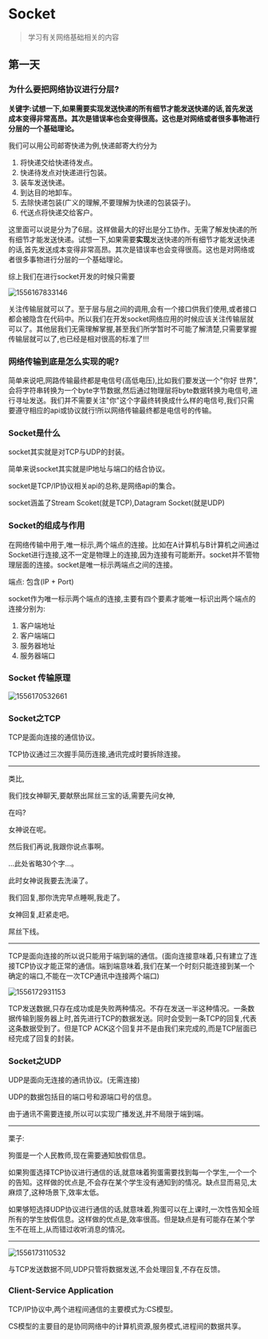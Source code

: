 # Socket
> 学习有关网络基础相关的内容

## 第一天

### 为什么要把网络协议进行分层?

**关键字:试想一下,如果需要实现发送快递的所有细节才能发送快递的话,首先发送成本变得非常高昂。其次是错误率也会变得很高。这也是对网络或者很多事物进行分层的一个基础理论。**

我们可以用公司邮寄快递为例,快递邮寄大约分为

1. 将快递交给快递待发点。
2. 快递待发点对快递进行包装。
3. 装车发送快递。
4. 到达目的地卸车。
5. 去除快递包装(广义的理解,不要理解为快递的包装袋子)。
6. 代送点将快递交给客户。

这里面可以说是分为了6层。这样做最大的好出是分工协作。无需了解发快递的所有细节才能发送快递。试想一下,如果需要**实现**发送快递的所有细节才能发送快递的话,首先发送成本变得非常高昂。其次是错误率也会变得很高。这也是对网络或者很多事物进行分层的一个基础理论。

综上我们在进行socket开发的时候只需要

![1556167833146](assets/1556167833146.png)

关注传输层就可以了。至于层与层之间的调用,会有一个接口供我们使用,或者接口都会被隐含在代码中。所以我们在开发socket网络应用的时候应该关注传输层就可以了。其他层我们无需理解掌握,甚至我们所学暂时不可能了解清楚,只需要掌握传输层就可以了,也已经是相对很高的标准了!!!

### 网络传输到底是怎么实现的呢?

简单来说吧,网路传输最终都是电信号(高低电压),比如我们要发送一个"你好 世界",会将字符串转换为一个byte字节数据,然后通过物理层将byte数据转换为电信号,进行寻址发送。我们并不需要关注"你"这个字最终转换成什么样的电信号,我们只需要遵守相应的api或协议就行!所以网络传输最终都是电信号的传输。

### Socket是什么

socket其实就是对TCP与UDP的封装。

简单来说socket其实就是IP地址与端口的结合协议。

socket是TCP/IP协议相关api的总称,是网络api的集合。

socket涵盖了Stream Scoket(就是TCP),Datagram Socket(就是UDP)

### Socket的组成与作用

在网络传输中用于,唯一标示,两个端点的连接。比如在A计算机与B计算机之间通过Socket进行连接,这不一定是物理上的连接,因为连接有可能断开。socket并不管物理层面的连接。socket是唯一标示两端点之间的连接。

端点: 包含(IP + Port)

socket作为唯一标示两个端点的连接,主要有四个要素才能唯一标识出两个端点的连接分别为:

1. 客户端地址
2. 客户端端口
3. 服务器地址
4. 服务器端口

### Socket 传输原理

![1556170532661](assets/1556170532661.png)

### Socket之TCP

TCP是面向连接的通信协议。

TCP协议通过三次握手简历连接,通讯完成时要拆除连接。

---

类比,

我们找女神聊天,要献祭出屌丝三宝的话,需要先问女神,

在吗?

女神说在呢。

然后我们再说,我跟你说点事啊。

...此处省略30个字...。

此时女神说我要去洗澡了。

我们回复,那你洗完早点睡啊,我走了。

女神回复,赶紧走吧。

屌丝下线。

---

TCP是面向连接的所以说只能用于端到端的通信。(面向连接意味着,只有建立了连接TCP协议才能正常的通信。端到端意味着,我们在某一个时刻只能连接到某一个确定的端口,不能在一次TCP通讯中连接两个端口)

![1556172931153](assets/1556172931153.png)

TCP发送数据,只存在成功或是失败两种情况。不存在发送一半这种情况。一条数据传输到服务器上时,首先进行TCP的数据发送。同时会受到一条TCP的回复,代表这条数据受到了。但是TCP ACK这个回复并不是由我们来完成的,而是TCP层面已经完成了回复的封装。

### Socket之UDP

UDP是面向无连接的通讯协议。(无需连接)

UDP的数据包括目的端口号和源端口号的信息。

由于通讯不需要连接,所以可以实现广播发送,并不局限于端到端。

---

栗子:

狗蛋是一个人民教师,现在需要通知放假信息。

如果狗蛋选择TCP协议进行通信的话,就意味着狗蛋需要找到每一个学生,一个一个的告知。这样做的优点是,不会存在某个学生没有通知到的情况。缺点显而易见,太麻烦了,这种场景下,效率太低。

如果够短选择UDP协议进行通信的话,就意味着,狗蛋可以在上课时,一次性告知全班所有的学生放假信息。这样做的优点是,效率很高。但是缺点是有可能存在某个学生不在班上,从而错过收听消息的情况。

---

![1556173110532](assets/1556173110532.png)

与TCP发送数据不同,UDP只管将数据发送,不会处理回复,不存在反馈。

### Client-Service Application

TCP/IP协议中,两个进程间通信的主要模式为:CS模型。

CS模型的主要目的是协同网络中的计算机资源,服务模式,进程间的数据共享。